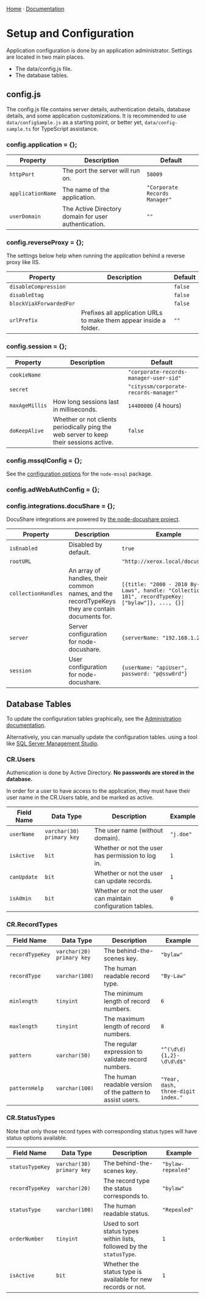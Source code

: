 [Home](https://cityssm.github.io/corporate-records-manager/)
·
[Documentation](./)

# Setup and Configuration

Application configuration is done by an application administrator.
Settings are located in two main places.

-   The data/config.js file.
-   The database tables.

## config.js

The config.js file contains server details, authentication details, database details, and some application customizations.
It is recommended to use `data/configSample.js` as a starting point,
or better yet, `data/config-sample.ts` for TypeScript assistance.

### config.application = {};

| Property          | Description                                          | Default                       |
| ----------------- | ---------------------------------------------------- | ----------------------------- |
| `httpPort`        | The port the server will run on.                     | `58009`                       |
| `applicationName` | The name of the application.                         | `"Corporate Records Manager"` |
| `userDomain`      | The Active Directory domain for user authentication. | `""`                          |

### config.reverseProxy = {};

The settings below help when running the application behind
a reverse proxy like IIS.

| Property                | Description                                                        | Default |
| ----------------------- | ------------------------------------------------------------------ | ------- |
| `disableCompression`    |                                                                    | `false` |
| `disableEtag`           |                                                                    | `false` |
| `blockViaXForwardedFor` |                                                                    | `false` |
| `urlPrefix`             | Prefixes all application URLs to make them appear inside a folder. | `""`    |

### config.session = {};

| Property       | Description                                                                            | Default                                |
| -------------- | -------------------------------------------------------------------------------------- | -------------------------------------- |
| `cookieName`   |                                                                                        | `"corporate-records-manager-user-sid"` |
| `secret`       |                                                                                        | `"cityssm/corporate-records-manager"`  |
| `maxAgeMillis` | How long sessions last in milliseconds.                                                | `14400000` (4 hours)                   |
| `doKeepAlive`  | Whether or not clients periodically ping the web server to keep their sessions active. | `false`                                |

### config.mssqlConfig = {};

See the [configuration options](https://www.npmjs.com/package/mssql#configuration-1) for the `node-mssql` package.

### config.adWebAuthConfig = {};

### config.integrations.docuShare = {};

DocuShare integrations are powered by
[the node-docushare project](https://github.com/cityssm/node-docushare).

| Property            | Description                                                                                     | Example                                                                                         |
| ------------------- | ----------------------------------------------------------------------------------------------- | ----------------------------------------------------------------------------------------------- |
| `isEnabled`         | Disabled by default.                                                                            | `true`                                                                                          |
| `rootURL`           |                                                                                                 | `"http://xerox.local/docushare"`                                                                |
| `collectionHandles` | An array of handles, their common names, and the recordTypeKeys they are contain documents for. | `[{title: "2000 - 2010 By-Laws", handle: "Collection-101", recordTypeKey: ["bylaw"]}, ..., {}]` |
| `server`            | Server configuration for node-docushare.                                                        | `{serverName: "192.168.1.2"}`                                                                   |
| `session`           | User configuration for node-docushare.                                                          | `{userName: "apiUser", password: "p@ssw0rd"}`                                                   |

## Database Tables

To update the configuration tables graphically,
see the [Administration documentation](admin.md).

Alternatively, you can manually update the configuration tables.
using a tool like [SQL Server Management Studio](https://docs.microsoft.com/en-us/sql/ssms/download-sql-server-management-studio-ssms).

### CR.Users

Authenication is done by Active Directory.
**No passwords are stored in the database.**

In order for a user to have access to the application,
they must have their user name in the CR.Users table,
and be marked as active.

| Field Name  | Data Type                 | Description                                                | Example   |
| ----------- | ------------------------- | ---------------------------------------------------------- | --------- |
| `userName`  | `varchar(30) primary key` | The user name (without domain).                            | `"j.doe"` |
| `isActive`  | `bit`                     | Whether or not the user has permission to log in.          | `1`       |
| `canUpdate` | `bit`                     | Whether or not the user can update records.                | `1`       |
| `isAdmin`   | `bit`                     | Whether or not the user can maintain configuration tables. | `0`       |

### CR.RecordTypes

| Field Name      | Data Type                 | Description                                                | Example                            |
| --------------- | ------------------------- | ---------------------------------------------------------- | ---------------------------------- |
| `recordTypeKey` | `varchar(20) primary key` | The behind-the-scenes key.                                 | `"bylaw"`                          |
| `recordType`    | `varchar(100)`            | The human readable record type.                            | `"By-Law"`                         |
| `minlength`     | `tinyint`                 | The minimum length of record numbers.                      | `6`                                |
| `maxlength`     | `tinyint`                 | The maximum length of record numbers.                      | `8`                                |
| `pattern`       | `varchar(50)`             | The regular expression to validate record numbers.         | `"^(\d\d){1,2}-\d\d\d$"`           |
| `patternHelp`   | `varchar(100)`            | The human readable version of the pattern to assist users. | `"Year, dash, three-digit index."` |

### CR.StatusTypes

Note that only those record types with corresponding status types
will have status options available.

| Field Name      | Data Type                 | Description                                                           | Example            |
| --------------- | ------------------------- | --------------------------------------------------------------------- | ------------------ |
| `statusTypeKey` | `varchar(30) primary key` | The behind-the-scenes key.                                            | `"bylaw-repealed"` |
| `recordTypeKey` | `varchar(20)`             | The record type the status corresponds to.                            | `"bylaw"`          |
| `statusType`    | `varchar(100)`            | The human readable status.                                            | `"Repealed"`       |
| `orderNumber`   | `tinyint`                 | Used to sort status types within lists, followed by the `statusType`. | `1`                |
| `isActive`      | `bit`                     | Whether the status type is available for new records or not.          | `1`                |
